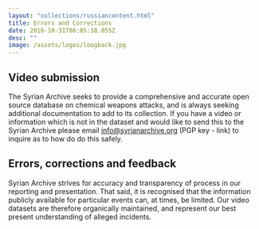 ```yaml
---
layout: "collections/russiancontent.html"
title: Errors and Corrections
date: 2018-10-31T06:05:18.055Z
desc: ""
image: /assets/logos/loogback.jpg
---
```


## Video submission
The Syrian Archive seeks to provide a comprehensive and accurate open source database on chemical weapons attacks, and is always seeking additional documentation to add to its collection. If you have a video or information which is not in the dataset and would like to send this to the Syrian Archive please email  info@syrianarchive.org (PGP key - link) to inquire as to how do do this safely.

## Errors, corrections and feedback
Syrian Archive strives for accuracy and transparency of process in our reporting and presentation. That said, it is recognised that the information publicly available for particular events can, at times, be limited. Our video datasets are therefore organically maintained, and represent our best present understanding of alleged incidents.
